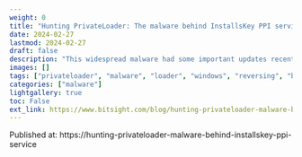 ```yaml
---
weight: 0
title: "Hunting PrivateLoader: The malware behind InstallsKey PPI service"
date: 2024-02-27
lastmod: 2024-02-27
draft: false
description: "This widespread malware had some important updates recently and has been infecting 5000 systems daily."
images: []
tags: ["privateloader", "malware", "loader", "windows", "reversing", "bitsight"]
categories: ["malware"]
lightgallery: true
toc: False
ext_link: https://www.bitsight.com/blog/hunting-privateloader-malware-behind-installskey-ppi-service
---
```


Published at: https://hunting-privateloader-malware-behind-installskey-ppi-service